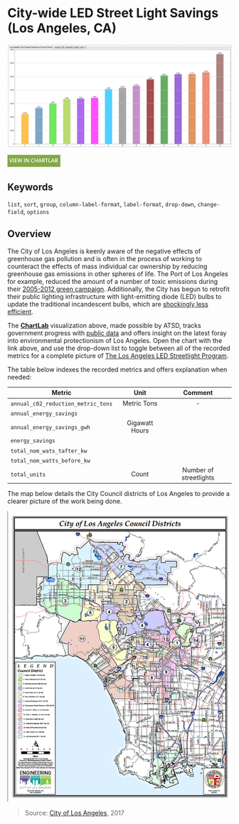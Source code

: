# City-wide LED Street Light Savings (Los Angeles, CA)

![](./images/lal-001.png)

[![View in ChartLab](../../research/images/new-button.png)](https://apps.axibase.com/chartlab/748691f3/2/#fullscreen)

## Keywords

`list`, `sort`, `group`, `column-label-format`, `label-format`, `drop-down`, `change-field`, `options`

## Overview

The City of Los Angeles is keenly aware of the negative effects of greenhouse gas pollution and is often in the process
of working to counteract the effects of mass individual car ownership by reducing greenhouse gas emissions in other spheres of life.
The Port of Los Angeles for example, reduced the amount of a number of toxic emissions during their
[2005-2012 green campaign](../../research/la-port/README.md). Additionally, the City has begun to retrofit their public lighting infrastructure
with light-emitting diode (LED) bulbs to update the traditional incandescent bulbs, which are [shockingly less efficient](https://energy.gov/energysaver/how-energy-efficient-light-bulbs-compare-traditional-incandescents).

The [**ChartLab**](https://apps.axibase.com/chartlab) visualization above, made possible by ATSD,
tracks government progress with [public data](https://catalog.data.gov/dataset/citywide-led-streetlight-savings) and
offers insight on the latest foray into environmental protectionism of Los Angeles. Open the chart with the link above, and use the
drop-down list to toggle between all of the recorded metrics for a complete picture of [The Los Angeles LED Streetlight Program](https://energy.gov/eere/ssl/text-alternative-version-city-los-angeles-led-streetlight-program).

The table below indexes the recorded metrics and offers explanation when needed:

| Metric | Unit | Comment |
|--------|:----:|:-------:|
| `annual_c02_reduction_metric_tons` | Metric Tons | - |
| `annual_energy_savings` | | |
| `annual_energy_savings_gwh` | Gigawatt Hours | |
| `energy_savings` | | |
| `total_nom_wats_tafter_kw` | | |
| `total_nom_watts_before_kw` | | |
| `total_units` | Count | Number of streetlights |

The map below details the City Council districts of Los Angeles to provide a clearer picture of the work being done.

![](./images/lamap.png)

> Source: [City of Los Angeles](https://www.lacity.org/government/other-got-info/map-districts), 2017
